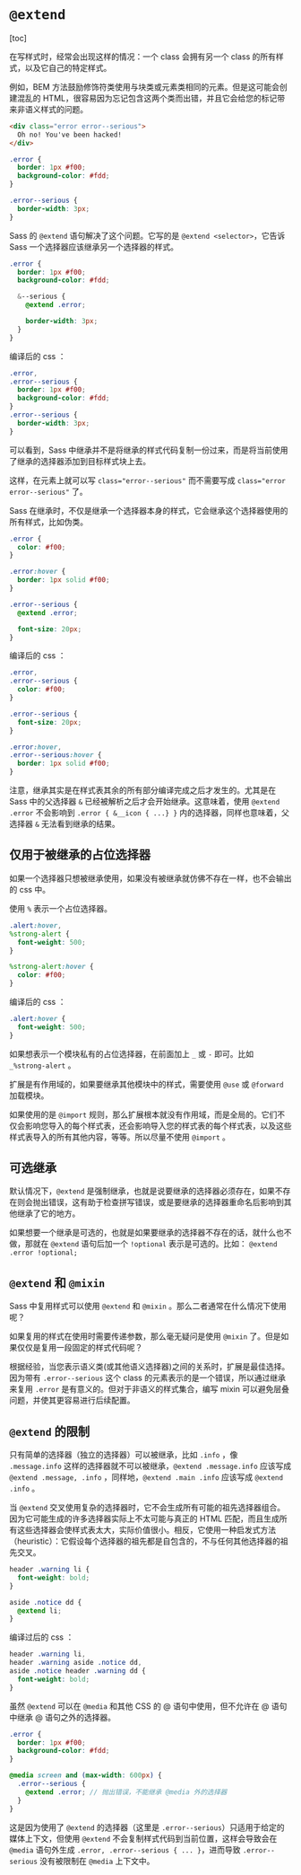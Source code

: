 
# `@extend`

[toc]

在写样式时，经常会出现这样的情况：一个 class 会拥有另一个 class 的所有样式，以及它自己的特定样式。

例如，BEM 方法鼓励修饰符类使用与块类或元素类相同的元素。但是这可能会创建混乱的 HTML，很容易因为忘记包含这两个类而出错，并且它会给您的标记带来非语义样式的问题。

```html
<div class="error error--serious">
  Oh no! You've been hacked!
</div>
```

```scss
.error {
  border: 1px #f00;
  background-color: #fdd;
}

.error--serious {
  border-width: 3px;
}
```

Sass 的 `@extend` 语句解决了这个问题。它写的是 `@extend <selector>`，它告诉 Sass 一个选择器应该继承另一个选择器的样式。

```scss
.error {
  border: 1px #f00;
  background-color: #fdd;

  &--serious {
    @extend .error;

    border-width: 3px;
  }
}
```

编译后的 css ：

```css
.error,
.error--serious {
  border: 1px #f00;
  background-color: #fdd;
}
.error--serious {
  border-width: 3px;
}
```

可以看到，Sass 中继承并不是将继承的样式代码复制一份过来，而是将当前使用了继承的选择器添加到目标样式块上去。

这样，在元素上就可以写 `class="error--serious"` 而不需要写成 `class="error error--serious"` 了。

Sass 在继承时，不仅是继承一个选择器本身的样式，它会继承这个选择器使用的所有样式，比如伪类。

```scss
.error {
  color: #f00;
}

.error:hover {
  border: 1px solid #f00;
}

.error--serious {
  @extend .error;

  font-size: 20px;
}
```

编译后的 css ：

```css
.error,
.error--serious {
  color: #f00;
}

.error--serious {
  font-size: 20px;
}

.error:hover,
.error--serious:hover {
  border: 1px solid #f00;
}
```

注意，继承其实是在样式表其余的所有部分编译完成之后才发生的。尤其是在Sass 中的父选择器 `&` 已经被解析之后才会开始继承。这意味着，使用 `@extend .error` 不会影响到 `.error { &__icon { ...} }` 内的选择器，同样也意味着，父选择器 `&` 无法看到继承的结果。

## 仅用于被继承的占位选择器

如果一个选择器只想被继承使用，如果没有被继承就仿佛不存在一样，也不会输出的 css 中。

使用 `%` 表示一个占位选择器。

```scss
.alert:hover,
%strong-alert {
  font-weight: 500;
}

%strong-alert:hover {
  color: #f00;
}
```

编译后的 css ：

```css
.alert:hover {
  font-weight: 500;
}

```

如果想表示一个模块私有的占位选择器，在前面加上 `_` 或 `-` 即可。比如 `_%strong-alert` 。

扩展是有作用域的，如果要继承其他模块中的样式，需要使用 `@use` 或 `@forward` 加载模块。

如果使用的是 `@import` 规则，那么扩展根本就没有作用域，而是全局的。它们不仅会影响您导入的每个样式表，还会影响导入您的样式表的每个样式表，以及这些样式表导入的所有其他内容，等等。所以尽量不使用 `@import` 。

## 可选继承

默认情况下，`@extend` 是强制继承，也就是说要继承的选择器必须存在，如果不存在则会抛出错误，这有助于检查拼写错误，或是要继承的选择器重命名后影响到其他继承了它的地方。

如果想要一个继承是可选的，也就是如果要继承的选择器不存在的话，就什么也不做，那就在 `@extend` 语句后加一个 `!optional` 表示是可选的。比如： `@extend .error !optional;`

## `@extend` 和 `@mixin`

Sass 中复用样式可以使用 `@extend` 和 `@mixin` 。那么二者通常在什么情况下使用呢？

如果复用的样式在使用时需要传递参数，那么毫无疑问是使用 `@mixin` 了。但是如果仅仅是复用一段固定的样式代码呢？

根据经验，当您表示语义类(或其他语义选择器)之间的关系时，扩展是最佳选择。因为带有 `.error--serious` 这个 class 的元素表示的是一个错误，所以通过继承来复用 `.error` 是有意义的。但对于非语义的样式集合，编写 mixin 可以避免层叠问题，并使其更容易进行后续配置。

## `@extend` 的限制

只有简单的选择器（独立的选择器）可以被继承，比如 `.info` ，像 `.message.info` 这样的选择器就不可以被继承，`@extend .message.info` 应该写成 `@extend .message, .info` ，同样地，`@extend .main .info` 应该写成 `@extend .info` 。

当 `@extend` 交叉使用复杂的选择器时，它不会生成所有可能的祖先选择器组合。因为它可能生成的许多选择器实际上不太可能与真正的 HTML 匹配，而且生成所有这些选择器会使样式表太大，实际价值很小。相反，它使用一种启发式方法（heuristic）：它假设每个选择器的祖先都是自包含的，不与任何其他选择器的祖先交叉。

```scss
header .warning li {
  font-weight: bold;
}

aside .notice dd {
  @extend li;
}
```

编译过后的 css ：

```css
header .warning li,
header .warning aside .notice dd,
aside .notice header .warning dd {
  font-weight: bold;
}
```

虽然 `@extend` 可以在 `@media` 和其他 CSS 的 @ 语句中使用，但不允许在 @ 语句中继承 @ 语句之外的选择器。

```scss
.error {
  border: 1px #f00;
  background-color: #fdd;
}

@media screen and (max-width: 600px) {
  .error--serious {
    @extend .error; // 抛出错误，不能继承 @media 外的选择器
  }
}
```

这是因为使用了 `@extend` 的选择器（这里是 `.error--serious`）只适用于给定的媒体上下文，但使用 `@extend` 不会复制样式代码到当前位置，这样会导致会在 `@media` 语句外生成 `.error, .error--serious { ... }`，进而导致 `.error--serious` 没有被限制在 `@media` 上下文中。
